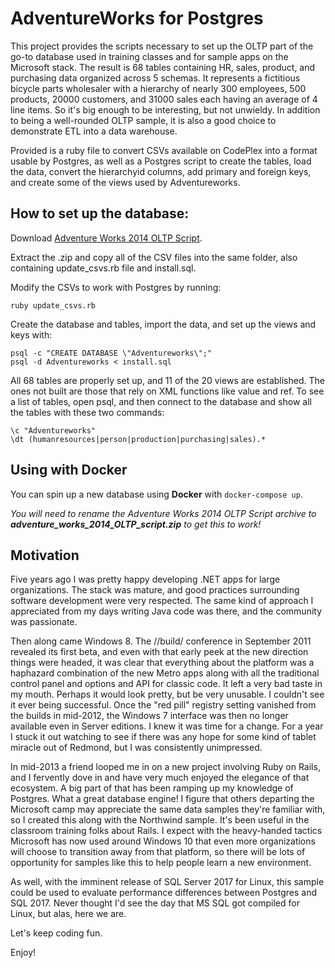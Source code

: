 # AdventureWorks for Postgres

This project provides the scripts necessary to set up the OLTP part of the go-to database used in
training classes and for sample apps on the Microsoft stack. The result is 68 tables containing HR,
sales, product, and purchasing data organized across 5 schemas. It represents a fictitious bicycle
parts wholesaler with a hierarchy of nearly 300 employees, 500 products, 20000 customers, and 31000
sales each having an average of 4 line items. So it's big enough to be interesting, but not
unwieldy. In addition to being a well-rounded OLTP sample, it is also a good choice to demonstrate
ETL into a data warehouse.

Provided is a ruby file to convert CSVs available on CodePlex into a format usable by Postgres, as
well as a Postgres script to create the tables, load the data, convert the hierarchyid columns, add
primary and foreign keys, and create some of the views used by Adventureworks.

## How to set up the database:

Download [Adventure Works 2014 OLTP Script](https://github.com/Microsoft/sql-server-samples/releases/download/adventureworks/AdventureWorks-oltp-install-script.zip).

Extract the .zip and copy all of the CSV files into the same folder, also containing update_csvs.rb file and install.sql.

Modify the CSVs to work with Postgres by running:
```
ruby update_csvs.rb
```
Create the database and tables, import the data, and set up the views and keys with:
```
psql -c "CREATE DATABASE \"Adventureworks\";"
psql -d Adventureworks < install.sql
```
All 68 tables are properly set up, and 11 of the 20 views are established.  The ones not built are those that rely on XML functions like value and ref.  To see a list of tables, open psql, and then connect to the database and show all the tables with these two commands:
```
\c "Adventureworks"
\dt (humanresources|person|production|purchasing|sales).*
```

## Using with Docker

You can spin up a new database using **Docker** with `docker-compose up`.

_You will need to rename the Adventure Works 2014 OLTP Script archive to **adventure_works_2014_OLTP_script.zip** to get this to work!_

## Motivation

Five years ago I was pretty happy developing .NET apps for large organizations.  The stack was
mature, and good practices surrounding software development were very respected.  The same kind of
approach I appreciated from my days writing Java code was there, and the community was passionate.

Then along came Windows 8.  The //build/ conference in September 2011 revealed its first beta, and
even with that early peek at the new direction things were headed, it was clear that everything about
the platform was a haphazard combination of the new Metro apps along with all the traditional control
panel and options and API for classic code.  It left a very bad taste in my mouth.  Perhaps it would
look pretty, but be very unusable.  I couldn't see it ever being successful.  Once the "red pill"
registry setting vanished from the builds in mid-2012, the Windows 7 interface was then no longer
available even in Server editions.  I knew it was time for a change.  For a year I stuck it out
watching to see if there was any hope for some kind of tablet miracle out of Redmond, but I was
consistently unimpressed.

In mid-2013 a friend looped me in on a new project involving Ruby on Rails, and I fervently dove in
and have very much enjoyed the elegance of that ecosystem.  A big part of that has been ramping up my
knowledge of Postgres.  What a great database engine!  I figure that others departing the Microsoft
camp may appreciate the same data samples they're familiar with, so I created this along with the
Northwind sample.  It's been useful in the classroom training folks about Rails.  I expect with the
heavy-handed tactics Microsoft has now used around Windows 10 that even more organizations will
choose to transition away from that platform, so there will be lots of opportunity for samples like
this to help people learn a new environment.

As well, with the imminent release of SQL Server 2017 for Linux, this sample could be used to
evaluate performance differences between Postgres and SQL 2017.  Never thought I'd see the day that
MS SQL got compiled for Linux, but alas, here we are. 

Let's keep coding fun.

Enjoy!
